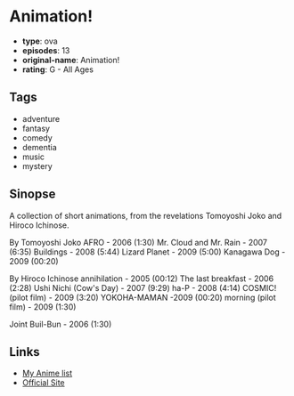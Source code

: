 # Animation!

-   **type**: ova
-   **episodes**: 13
-   **original-name**: Animation!
-   **rating**: G - All Ages

## Tags

-   adventure
-   fantasy
-   comedy
-   dementia
-   music
-   mystery

## Sinopse

A collection of short animations, from the revelations Tomoyoshi Joko and Hiroco Ichinose.

By Tomoyoshi Joko
AFRO - 2006 (1:30)
Mr. Cloud and Mr. Rain - 2007 (6:35)
Buildings - 2008 (5:44)
Lizard Planet - 2009 (5:00)
Kanagawa Dog - 2009 (00:20)

By Hiroco Ichinose
annihilation - 2005 (00:12)
The last breakfast - 2006 (2:28)
Ushi Nichi (Cow's Day) - 2007 (9:29)
ha-P - 2008 (4:14)
COSMIC! (pilot film) - 2009 (3:20)
YOKOHA-MAMAN -2009 (00:20)
morning (pilot film) - 2009 (1:30)

Joint
Buil-Bun - 2006 (1:30)

## Links

-   [My Anime list](https://myanimelist.net/anime/7939/Animation)
-   [Official Site](http://www.tomoyoshi-joko.com/)
